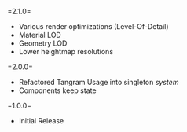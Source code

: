 

=2.1.0=
* Various render optimizations (Level-Of-Detail)
* Material LOD
* Geometry LOD
* Lower heightmap resolutions


=2.0.0=
* Refactored Tangram Usage into singleton _system_
* Components keep state

=1.0.0=
* Initial Release